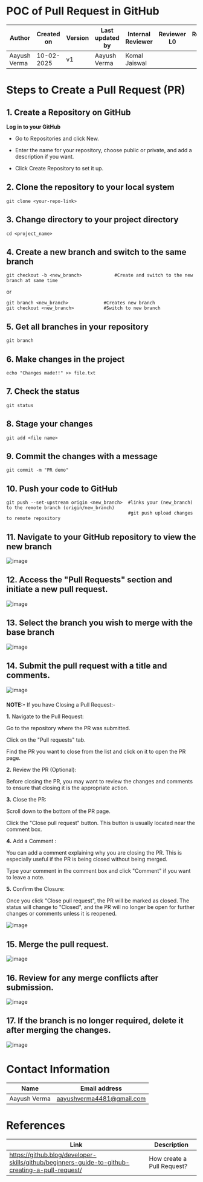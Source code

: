 # **POC of Pull Request in GitHub**

| **Author** | **Created on** | **Version** | **Last updated by**|**Internal Reviewer** |**Reviewer L0** |**Reviewer L1** |**Reviewer L2** |
|------------|---------------------------|-------------|---------------------|-------------|-------------|-------------|-------------|
| Aayush Verma|   10-02-2025             | v1          | Aayush Verma        |  Komal Jaiswal |  |   |      |


# Steps to Create a Pull Request (PR)

## **1. Create a Repository on GitHub**

**Log in to your GitHub**

 * Go to Repositories and click New.

 * Enter the name for your repository, choose public or private, and add a description if you want.

* Click Create Repository to set it up.


## **2. Clone the repository to your local system**

```
git clone <your-repo-link>
```


## **3. Change directory to your project directory**

```
cd <project_name>
```


## **4. Create a new branch and switch to the same branch**

```
git checkout -b <new_branch>            #Create and switch to the new branch at same time
```
or
```
git branch <new_branch>             #Creates new branch
git checkout <new_branch>           #Switch to new branch
```


## **5. Get all branches in your repository**

```
git branch
```

## **6. Make changes in the project**

```
echo "Changes made!!" >> file.txt
```


## **7. Check the status**

```
git status
```

## **8. Stage your changes**

```
git add <file name>
```


## **9. Commit the changes with a message**

```
git commit -m "PR demo"
```


## **10. Push your code to GitHub**

```
git push --set-upstream origin <new_branch>  #links your (new_branch) to the remote branch (origin/new_branch) 
                                             #git push upload changes to remote repository
```

## **11. Navigate to your GitHub repository to view the new branch**

![image](https://github.com/user-attachments/assets/4ba2608b-ceba-470e-b367-99278c2d57f2)

## **12. Access the "Pull Requests" section and initiate a new pull request.**

![image](https://github.com/user-attachments/assets/8560c350-0aab-485f-8d4e-36ee878b03a0)

## **13. Select the branch you wish to merge with the base branch**

![image](https://github.com/user-attachments/assets/fe74d57c-064b-4f63-af37-234f7fdf9cfe)

## **14. Submit the pull request with a title and comments.**

![image](https://github.com/user-attachments/assets/51bfa837-966d-4d98-aee9-02094ee8553e)

###

**NOTE:-** If you have Closing a Pull Request:-

**1.** Navigate to the Pull Request:

Go to the repository where the PR was submitted.

Click on the "Pull requests" tab.

Find the PR you want to close from the list and click on it to open the PR page.

**2.** Review the PR (Optional):

Before closing the PR, you may want to review the changes and comments to ensure that closing it is the appropriate action.

**3.** Close the PR:

Scroll down to the bottom of the PR page.

Click the "Close pull request" button. This button is usually located near the comment box.

**4.** Add a Comment :

You can add a comment explaining why you are closing the PR. This is especially useful if the PR is being closed without being merged.

Type your comment in the comment box and click "Comment" if you want to leave a note.

**5.** Confirm the Closure:

Once you click "Close pull request", the PR will be marked as closed. The status will change to "Closed", and the PR will no longer be open for further changes or comments unless it is reopened.

![image](https://github.com/user-attachments/assets/5c0a3db8-0035-49df-9c68-dea3464e242f)


## **15. Merge the pull request.** 

![image](https://github.com/user-attachments/assets/3c511a76-cdba-4e55-8dee-0cc0a80e16a1)


## **16. Review for any merge conflicts after submission.**

![image](https://github.com/user-attachments/assets/bf70d09a-07b2-4cc9-8d6a-a61e9eecb86c)


## **17. If the branch is no longer required, delete it after merging the changes.**

![image](https://github.com/user-attachments/assets/cb56288f-c267-424a-a579-9f6f3d2b09d3)




# Contact Information

| **Name**    | **Email address**         |
|-------------|---------------------------|
| Aayush Verma | <aayushverma4481@gmail.com>   |

# References

| **Link** | **Description** |
|----------------------------------------------------|--------------------|
| <https://github.blog/developer-skills/github/beginners-guide-to-github-creating-a-pull-request/> | How create a Pull Request? |



